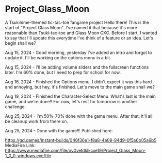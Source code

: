 # Project_Glass_Moon
A Tsukihime-themed tic-tac-toe fangame project
Hello there! This is the start of "Project Glass Moon".
I've named it that because it's more reasonable than Tsuki-tac-toe and Glass Moon OXO.
Before I start, I wanted to say that I'll update this everytime I've think of a feature or an idea. Let's begin shall we?

Aug 15, 2024 - Good morning, yesterday I've added an intro and forgot to update it. I'll be working on the options menu in a bit.

Aug 15, 2024 - I'll be adding volume sliders and the fullscreen functions later. I'm 60% done, but I need to prep for school for now.

Aug 16, 2024 - Finished the Options menu, I didn't expect it was this hard and annoying, but hey, it's finished. Let's move to the main game shall we?

Aug 19, 2024 - Finished the Character-Select Menu. What's last is the main game, and we're done!! For now, let's rest for tomorrow is another challenge.

Aug 25, 2024 - I'm 50%-70% done with the game menu. After that, it'll all be cleanup work from there on.

Aug 25, 2024 - Done with the game!!!
Published here:

https://gd.games/instant-builds/046f36e1-f8a8-4a09-94d9-0f5a6b05a6b5
MediaFire Link:
https://www.mediafire.com/file/ov0vetdklkcxe19/Project_Glass_Moon-1_0_0-windows.exe/file
